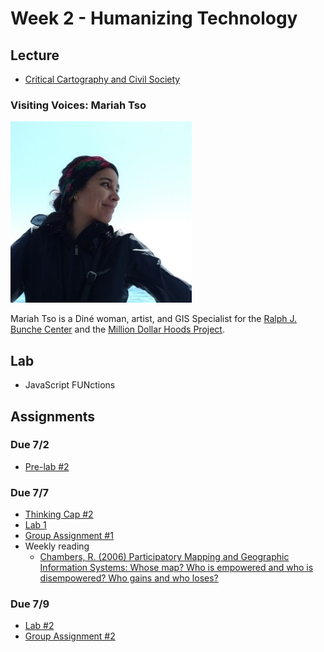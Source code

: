 # Week 2 - Humanizing Technology

## Lecture
- [Critical Cartography and Civil Society](./Materials/AA191_SU_W2_Lecture_2.pdf)
### Visiting Voices: Mariah Tso
![./Materials/media/mariahtso.jpg](./Materials/media/mariahtso.jpg)

Mariah Tso is a Diné woman, artist, and GIS Specialist for the [Ralph J. Bunche Center](https://bunchecenter.ucla.edu/) and the [Million Dollar Hoods Project](https://milliondollarhoods.pre.ss.ucla.edu/). 

## Lab
- JavaScript FUNctions

## Assignments
### Due 7/2
- [Pre-lab #2](./Materials/pre-lab.md)

### Due 7/7
- [Thinking Cap #2](./Materials/thinking-cap.md)
- [Lab 1](https://github.com/albertkun/211A-ASIAAM-191A/discussions/3)
- [Group Assignment #1](https://github.com/albertkun/211A-ASIAAM-191A/discussions/4)
- Weekly reading
  - [Chambers, R. (2006) Participatory Mapping and Geographic Information Systems: Whose map? Who is empowered and who is disempowered? Who gains and who loses?](https://onlinelibrary.wiley.com/doi/epdf/10.1002/j.1681-4835.2006.tb00163.x)

### Due 7/9
- [Lab #2](./Materials/lab_assignment.md)
- [Group Assignment #2](./Materials/group_assignment.md)